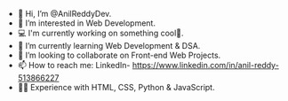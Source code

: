 - 👋 Hi, I’m @AnilReddyDev.
- 👀 I’m interested in Web Development.
- 💻 I'm currently working on something cool🙂.
- 🌱 I’m currently learning Web Development & DSA.
- 💞️ I’m looking to collaborate on Front-end Web Projects.
- 📫 How to reach me: LinkedIn- https://www.linkedin.com/in/anil-reddy-513866227
- 👨‍💻 Experience with HTML, CSS, Python & JavaScript.

<!---
AnilReddyDev/AnilReddyDev is a ✨ special ✨ repository because its `README.md` (this file) appears on your GitHub profile.
You can click the Preview link to take a look at your changes.
--->
